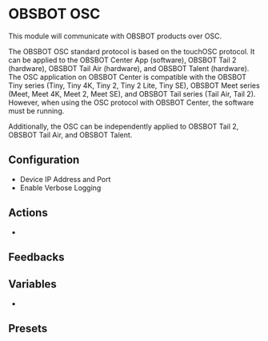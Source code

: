 # OBSBOT OSC

This module will communicate with OBSBOT products over OSC.

The OBSBOT OSC standard protocol is based on the touchOSC protocol. It can be applied to the OBSBOT Center App (software), OBSBOT Tail 2 (hardware), OBSBOT Tail Air (hardware), and OBSBOT Talent (hardware). The OSC application on OBSBOT Center is compatible with the OBSBOT Tiny series (Tiny, Tiny 4K, Tiny 2, Tiny 2 Lite, Tiny SE), OBSBOT Meet series (Meet, Meet 4K, Meet 2, Meet SE), and OBSBOT Tail series (Tail Air, Tail 2). However, when using the OSC protocol with OBSBOT Center, the software must be running.

Additionally, the OSC can be independently applied to OBSBOT Tail 2, OBSBOT Tail Air, and OBSBOT Talent.

## Configuration

- Device IP Address and Port
- Enable Verbose Logging

## Actions

-

## Feedbacks

## Variables

-

## Presets
